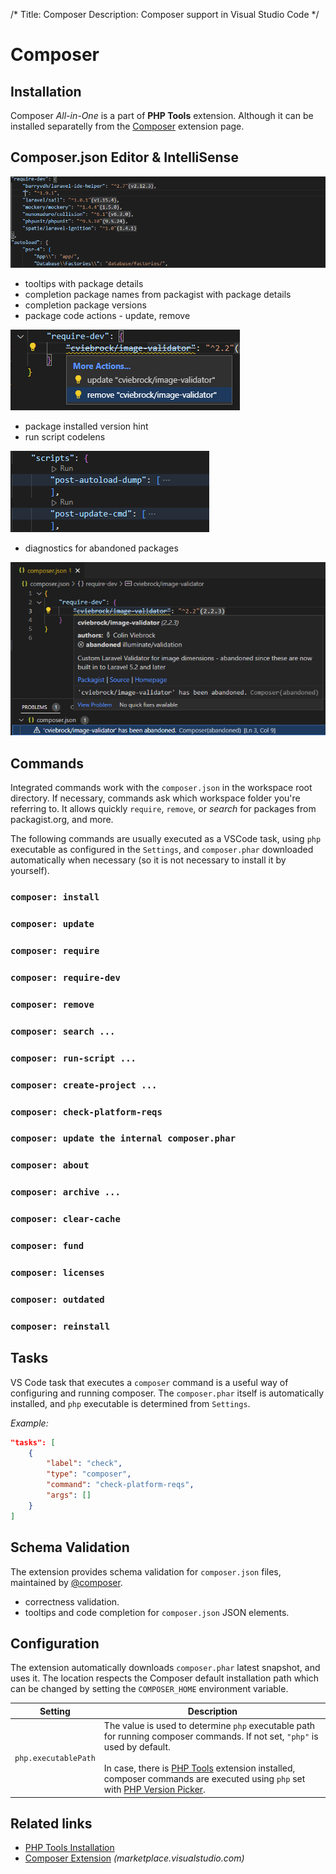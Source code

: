/*
Title: Composer
Description: Composer support in Visual Studio Code
*/

# Composer

## Installation

Composer _All-in-One_ is a part of **PHP Tools** extension. Although it can be installed separatelly from the [Composer](https://marketplace.visualstudio.com/items?itemName=DEVSENSE.composer-php-vscode) extension page.

## Composer.json Editor &amp; IntelliSense

![composer completion](imgs/composer-complete.gif)

- tooltips with package details
- completion package names from packagist with package details
- completion package versions
- package code actions - update, remove

![composer code actions](imgs/composer-codeactions.png)

- package installed version hint
- run script codelens

![composer run-script codelens](imgs/composer-run-script-codelens.png)

- diagnostics for abandoned packages

![composer diagnostic for abandoned packages](imgs/composer-abandoned-diagnostic.png)

## Commands

Integrated commands work with the `composer.json` in the workspace root directory. If necessary, commands ask which workspace folder you're referring to. It allows quickly `require`, `remove`, or *search* for packages from packagist.org, and more.

The following commands are usually executed as a VSCode task, using `php` executable as configured in the `Settings`, and `composer.phar` downloaded automatically when necessary (so it is not necessary to install it by yourself).
    
### `composer: install`

### `composer: update`

### `composer: require`

### `composer: require-dev`

### `composer: remove`

### `composer: search ...`

### `composer: run-script ...`

### `composer: create-project ...`

### `composer: check-platform-reqs`
    
### `composer: update the internal composer.phar`

### `composer: about`

### `composer: archive ...`

### `composer: clear-cache`

### `composer: fund`

### `composer: licenses`

### `composer: outdated`

### `composer: reinstall`

## Tasks

VS Code task that executes a `composer` command is a useful way of configuring and running composer. The `composer.phar` itself is automatically installed, and `php` executable is determined from `Settings`.

_Example:_

```json
"tasks": [
    {
        "label": "check",
        "type": "composer",
        "command": "check-platform-reqs",
        "args": []
    }
]
```

## Schema Validation

The extension provides schema validation for `composer.json` files, maintained by [@composer](https://github.com/composer/composer).

- correctness validation.
- tooltips and code completion for `composer.json` JSON elements.

## Configuration

The extension automatically downloads `composer.phar` latest snapshot, and uses it. The location respects the Composer default installation path which can be changed by setting the `COMPOSER_HOME` environment variable.

| Setting | Description |
| --- | --- |
| `php.executablePath` | The value is used to determine `php` executable path for running composer commands. If not set, `"php"` is used by default.<br/><br/>In case, there is [PHP Tools](https://marketplace.visualstudio.com/items?itemName=DEVSENSE.phptools-vscode) extension installed, composer commands are executed using `php` set with [PHP Version Picker](https://docs.devsense.com/vscode/php-version). |

## Related links

- [PHP Tools Installation](installation)
- [Composer Extension](https://marketplace.visualstudio.com/items?itemName=DEVSENSE.composer-php-vscode) _(marketplace.visualstudio.com)_
